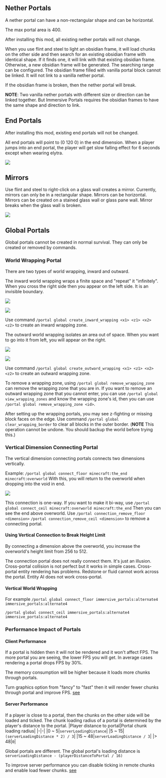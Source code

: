 
## Nether Portals
A nether portal can have a non-rectangular shape and can be horizontal.

The max portal area is 400.

After installing this mod, all existing nether portals will not change.

When you use flint and steel to light an obsidian frame, it will load chunks on the other side and then search for an existing obsidian frame with identical shape. If it finds one, it will link with that existing obsidian frame. Otherwise, a new obsidian frame will be generated. The searching range can be configured. The obsidian frame filled with vanilla portal block cannot be linked. It will not link to a vanilla nether portal.

If the obsidian frame is broken, then the nether portal will break.

**NOTE**: Two vanilla nether portals with different size or direction can be linked together. But Immersive Portals requires the obsidian frames to have the same shape and direction to link.

## End Portals
After installing this mod, existing end portals will not be changed.

All end portals will point to (0 120 0) in the end dimension. When a player jumps into an end portal, the player will get slow falling effect for 6 seconds except when wearing elytra.

![](https://i.ibb.co/C08FFJn/2020-05-26-21-55-16.png)

## Mirrors
Use flint and steel to right-click on a glass wall creates a mirror. Currently, mirrors can only be in a rectangular shape. Mirrors can be horizontal. Mirrors can be created on a stained glass wall or glass pane wall. Mirror breaks when the glass wall is broken.

![](https://i.ibb.co/Jr0fdfv/2020-05-26-21-58-45.png)

## Global Portals
Global portals cannot be created in normal survival. They can only be created or removed by commands.

### World Wrapping Portal

There are two types of world wrapping, inward and outward.

The inward world wrapping wraps a finite space and "repeat" it "infinitely". When you cross the right side then you appear on the left side. It is an invisible boundary.

![](https://i.ibb.co/Bnt0Gqc/2020-05-26-22-04-06.png)

![](https://i.ibb.co/jrXPhqV/2020-05-26-22-03-59.png)

Use command `/portal global create_inward_wrapping <x1> <z1> <x2> <z2>` to create an inward wrapping zone.

The outward world wrapping isolates an area out of space. When you want to go into it from left, you will appear on the right.

![](https://i.ibb.co/9g72926/2020-05-26-22-04-50.png)

![](https://i.ibb.co/1RL3wr4/2020-05-26-22-05-05.png)

Use command `/portal global create_outward_wrapping <x1> <z1> <x2> <z2>` to create an outward wrapping zone.

To remove a wrapping zone, using `/portal global remove_wrapping_zone` can remove the wrapping zone that you are in.
If you want to remove an outward wrapping zone that you cannot enter, you can use `/portal global view_wrapping_zones` and know the wrapping zone's id, then you can use `/portal global remove_wrapping_zone <id>`.


After setting up the wrapping portals, you may see z-fighting or missing block faces on the edge.
Use command `/portal global clear_wrapping_border` to clear all blocks in the outer border.
(**NOTE** This operation cannot be undone. You should backup the world before trying this.)

### Vertical Dimension Connecting Portal
The vertical dimension connecting portals connects two dimensions vertically.

Example:
`/portal global connect_floor minecraft:the_end minecraft:overworld`
With this, you will return to the overworld when dropping into the void in end.

![](https://i.ibb.co/kgKw9KG/2019-10-24-22-54-05.png)

This connection is one-way. If you want to make it bi-way, use
`/portal global connect_ceil minecraft:overworld minecraft:the_end`
Then you can see the end above overworld.
Use `/portal connection_remove_floor <dimension>` `/portal connection_remove_ceil <dimension>` to remove a connecting portal.

#### Using Vertical Connection to Break Height Limit
By connecting a dimension above the overworld, you increase the overworld's height limit from 256 to 512.

The connection portal does not really connect them. It's just an illusion. 
Cross-portal collision is not perfect but it works in simple cases.
Cross-portal entity rendering has problems.
Redstone or fluid cannot work across the portal.
Entity AI does not work cross-portal.

#### Vertical World Wrapping
For example
`/portal global connect_floor immersive_portals:alternate4 immersive_portals:alternate4`

`/portal global connect_ceil immersive_portals:alternate4 immersive_portals:alternate4`

### Performance Impact of Portals

#### Client Performance
If a portal is hidden then it will not be rendered and it won't affect FPS. The more portal you are seeing, the lower FPS you will get. In average cases rendering a portal drops FPS by 30%.

The memory consumption will be higher because it loads more chunks through portals.

Turn graphics option from "fancy" to "fast" then it will render fewer chunks through portal and improve FPS.
[see](https://github.com/qouteall/ImmersivePortalsMod/wiki/Config-Options)

#### Server Performance
If a player is close to a portal, then the chunks on the other side will be loaded and ticked.
The chunk loading radius of a portal is determined by the player's distance to the portal.
|Player distance to portal|Portal chunk loading radius|
|-|-|
|0 ~ 5|`serverLoadingDistance`|
|5 ~ 15|`(serverLoadingDistance * 2) / 3`|
|15 ~ 48|`serverLoadingDistance / 3`|
|> 48|`0`|

Global portals are different. The global portal's loading distance is `serverLoadingDistance - (playerDistanceToPortal / 16)`

To improve server performance you can disable ticking in remote chunks and enable load fewer chunks.
[see](https://github.com/qouteall/ImmersivePortalsMod/wiki/Config-Options)

